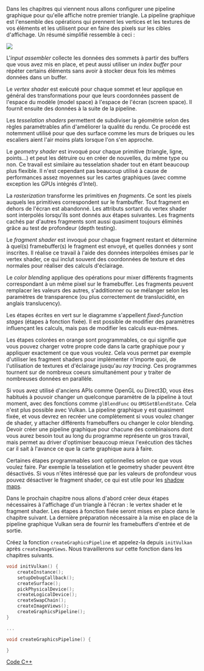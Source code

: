 Dans les chapitres qui viennent nous allons configurer une pipeline graphique pour qu'elle affiche notre premier 
triangle. La pipeline graphique est l'ensemble des opérations qui prennent les vertices et les textures de vos 
éléments et les utilisent pour en faire des pixels sur les cibles d'affichage. Un résumé simplifié ressemble à ceci :

![](/images/vulkan_simplified_pipeline.svg)

L'_input assembler_ collecte les données des sommets à partir des buffers que vous avez mis en place, et peut aussi
utiliser un _index buffer_ pour répéter certains éléments sans avoir à stocker deux fois les mêmes données dans un
buffer.

Le _vertex shader_ est exécuté pour chaque sommet et leur applique en général des transformations pour que leurs
coordonnées passent de l'espace du modèle (model space) à l'espace de l'écran (screen space). Il fournit ensuite des
données à la suite de la pipeline.

Les _tesselation shaders_ permettent de subdiviser la géométrie selon des règles paramétrables afin d'améliorer la 
qualité du rendu. Ce procédé est notemment utilisé pour que des surface comme les murs de briques ou les escaliers 
aient l'air moins plats lorsque l'on s'en approche.

Le _geometry shader_ est invoqué pour chaque primitive (triangle, ligne, points...) et peut les détruire ou en créer
de nouvelles, du même type ou non. Ce travail est similaire au tesselation shader tout en étant beaucoup plus
flexible. Il n'est cependant pas beaucoup utilisé à cause de performances assez moyennes sur les cartes graphiques
(avec comme exception les GPUs intégrés d'Intel).

La _rasterization_ transforme les primitives en _fragments_. Ce sont les pixels auquels les primitives correspondent
sur le frambuffer. Tout fragment en dehors de l'écran est abandonné. Les attributs sortant du vertex shader 
sont interpolés lorsqu'ils sont donnés aux étapes suivantes. Les fragments cachés par d'autres fragments sont aussi 
quasiment toujours éliminés grâce au test de profondeur (depth testing).

Le _fragment shader_ est invoqué pour chaque fragment restant et détermine à quel(s) framebuffer(s) le fragment
est envoyé, et quelles données y sont inscrites. Il réalise ce travail à l'aide des données interpolées émises par le
vertex shader, ce qui inclut souvent des coordonnées de texture et des normales pour réaliser des calculs d'éclairage.

Le _color blending_ applique des opérations pour mixer différents fragments correspondant à un même pixel sur le 
framebuffer. Les fragments peuvent remplacer les valeurs des autres, s'additionner ou se mélanger selon les 
paramètres de transparence (ou plus correctement de translucidité, en anglais translucency).

Les étapes écrites en vert sur le diagramme s'appellent _fixed-function stages_ (étapes à fonction fixée). Il est 
possible de modifier des paramètres influençant les calculs, mais pas de modifier les calculs eux-mêmes.

Les étapes colorées en orange sont programmables, ce qui signifie que vous pouvez charger votre propre code dans la 
carte graphique pour y appliquer exactement ce que vous voulez. Cela vous permet par exemple d'utiliser les fragment
shaders pour implémenter n'importe quoi, de l'utilisation de textures et d'éclairage jusqu'au _ray tracing_. Ces 
programmes tournent sur de nombreux coeurs simultanément pour y traiter de nombreuses données en parallèle.

Si vous avez utilisé d'anciens APIs comme OpenGL ou Direct3D, vous êtes habitués à pouvoir changer un quelconque 
paramètre de la pipeline à tout moment, avec des fonctions comme `glBlendFunc` ou `OMSSetBlendState`. Cela n'est plus
possible avec Vulkan. La pipeline graphique y est quasiment fixée, et vous devrez en recréer une complètement si 
vous voulez changer de shader, y attacher différents framebuffers ou changer le color blending. Devoir créer une
pipeline graphique pour chacune des combinaisons dont vous aurez besoin tout au long du programme représente un gros 
travail, mais permet au driver d'optimiser beaucoup mieux l'exécution des tâches car il sait à l'avance ce que la carte
graphique aura à faire.

Certaines étapes programmables sont optionnelles selon ce que vous voulez faire. Par exemple la tesselation et le 
geometry shader peuvent être désactivés. Si vous n'êtes intéressé que par les valeurs de profondeur vous pouvez 
désactiver le fragment shader, ce qui est utile pour les [shadow maps](https://en.wikipedia.org/wiki/Shadow_mapping).

Dans le prochain chapitre nous allons d'abord créer deux étapes nécessaires à l'affichage d'un triangle à l'écran : 
le vertex shader et le fragment shader. Les étapes à fonction fixée seront mises en place dans le chapitre suivant. 
La dernière préparation nécessaire à la mise en place de la pipeline graphique Vulkan sera de fournir les framebuffers 
d'entrée et de sortie.

Créez la fonction `createGraphicsPipeline` et appelez-la depuis `initVulkan` après `createImageViews`. Nous 
travaillerons sur cette fonction dans les chapitres suivants.

```c++
void initVulkan() {
    createInstance();
    setupDebugCallback();
    createSurface();
    pickPhysicalDevice();
    createLogicalDevice();
    createSwapChain();
    createImageViews();
    createGraphicsPipeline();
}

...

void createGraphicsPipeline() {

}
```

[Code C++](/code/08_graphics_pipeline.cpp)
